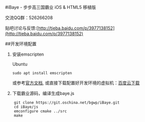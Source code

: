 #iBaye - 步步高三国霸业 iOS & HTML5 移植版

交流QQ群：526266208

贴吧讨论与反馈:[http://tieba.baidu.com/p/3977138152](http://tieba.baidu.com/p/3977138152)

##开发环境配置

1. 安装emscripten

    Ubuntu

	```
    sudo apt install emscripten
	```

	或参考[官方文档](http://kripken.github.io/emscripten-site/docs/getting_started/downloads.html#platform-notes-installation-instructions-portable-sdk),
	或直接下载配置好开发环境的虚拟机：[百度云下载](https://pan.baidu.com/s/1eRFehjW)


2. 下载霸业源码，编译生成baye.js

```
    git clone https://git.oschina.net/bgwp/iBaye.git
    cd iBaye/js
    emconfigure cmake ../src
    make
```

